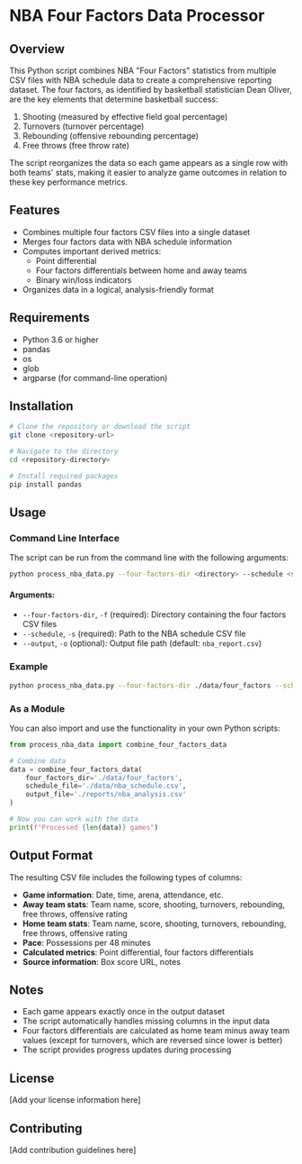 # NBA Four Factors Data Processor

## Overview

This Python script combines NBA "Four Factors" statistics from multiple CSV files with NBA schedule data to create a comprehensive reporting dataset. The four factors, as identified by basketball statistician Dean Oliver, are the key elements that determine basketball success:

1. Shooting (measured by effective field goal percentage)
2. Turnovers (turnover percentage)
3. Rebounding (offensive rebounding percentage)
4. Free throws (free throw rate)

The script reorganizes the data so each game appears as a single row with both teams' stats, making it easier to analyze game outcomes in relation to these key performance metrics.

## Features

- Combines multiple four factors CSV files into a single dataset
- Merges four factors data with NBA schedule information
- Computes important derived metrics:
  - Point differential
  - Four factors differentials between home and away teams
  - Binary win/loss indicators
- Organizes data in a logical, analysis-friendly format

## Requirements

- Python 3.6 or higher
- pandas
- os
- glob
- argparse (for command-line operation)

## Installation

```bash
# Clone the repository or download the script
git clone <repository-url>

# Navigate to the directory
cd <repository-directory>

# Install required packages
pip install pandas
```

## Usage

### Command Line Interface

The script can be run from the command line with the following arguments:

```bash
python process_nba_data.py --four-factors-dir <directory> --schedule <schedule-file> --output <output-file>
```

#### Arguments:

- `--four-factors-dir`, `-f` (required): Directory containing the four factors CSV files
- `--schedule`, `-s` (required): Path to the NBA schedule CSV file
- `--output`, `-o` (optional): Output file path (default: `nba_report.csv`)

### Example

```bash
python process_nba_data.py --four-factors-dir ./data/four_factors --schedule ./data/nba_schedule.csv --output ./reports/nba_analysis.csv
```

### As a Module

You can also import and use the functionality in your own Python scripts:

```python
from process_nba_data import combine_four_factors_data

# Combine data
data = combine_four_factors_data(
    four_factors_dir='./data/four_factors',
    schedule_file='./data/nba_schedule.csv',
    output_file='./reports/nba_analysis.csv'
)

# Now you can work with the data
print(f"Processed {len(data)} games")
```

## Output Format

The resulting CSV file includes the following types of columns:

- **Game information**: Date, time, arena, attendance, etc.
- **Away team stats**: Team name, score, shooting, turnovers, rebounding, free throws, offensive rating
- **Home team stats**: Team name, score, shooting, turnovers, rebounding, free throws, offensive rating  
- **Pace**: Possessions per 48 minutes
- **Calculated metrics**: Point differential, four factors differentials
- **Source information**: Box score URL, notes

## Notes

- Each game appears exactly once in the output dataset
- The script automatically handles missing columns in the input data
- Four factors differentials are calculated as home team minus away team values (except for turnovers, which are reversed since lower is better)
- The script provides progress updates during processing

## License

[Add your license information here]

## Contributing

[Add contribution guidelines here]
